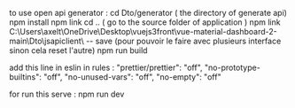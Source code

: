 to use open api generator :
cd Dto/generator       ( the directory of generate api) 
npm install 
npm link
cd ..  ( go to the source folder of application )
npm link C:\Users\axelt\OneDrive\Desktop\vuejs3front\vue-material-dashboard-2-main\Dto\jsapiclient\ -- save (pour pouvoir le faire avec plusieurs interface sinon cela reset l'autre)
npm run build



add this line in eslin in rules :
"prettier/prettier": "off",
"no-prototype-builtins": "off",
"no-unused-vars": "off",
"no-empty": "off"


for run this serve : 
npm run dev